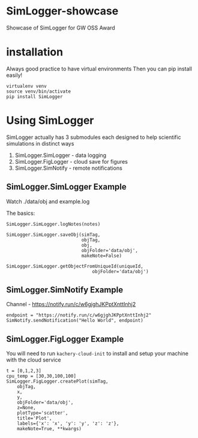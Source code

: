 # SimLogger-showcase
Showcase of SimLogger for GW OSS Award

# installation
Always good practice to have virtual environments
Then you can pip install easily!

```
virtualenv venv
source venv/bin/activate
pip install SimLogger
```

# Using SimLogger
SimLogger actually has 3 submodules each designed
to help scientific simulations in distinct ways
1. SimLogger.SimLogger - data logging
2. SimLogger.FigLogger - cloud save for figures
3. SimLogger.SimNotify - remote notifications

## SimLogger.SimLogger Example
Watch ./data/obj and example.log

The basics:
```
SimLogger.SimLogger.logNotes(notes)

SimLogger.SimLogger.saveObj(simTag, 
                            objTag, 
                            obj, 
                            objFolder='data/obj', 
                            makeNote=False)

SimLogger.SimLogger.getObjectFromUniqueId(uniqueId, 
                                objFolder='data/obj')
```

## SimLogger.SimNotify Example
Channel - https://notify.run/c/w6gjghJKPptXnttInhj2

```
endpoint = "https://notify.run/c/w6gjghJKPptXnttInhj2"
SimNotify.sendNotification("Hello World", endpoint)
```

## SimLogger.FigLogger Example
You will need to run `kachery-cloud-init` to install
and setup your machine with the cloud service

```
t = [0,1,2,3]
cpu_temp = [30,30,100,100]
SimLogger.FigLogger.createPlot(simTag, 
    objTag, 
    x, 
    y, 
    objFolder='data/obj', 
    z=None, 
    plotType='scatter', 
    title='Plot', 
    labels={'x': 'x', 'y': 'y', 'z': 'z'}, 
    makeNote=True, **kwargs)
```

